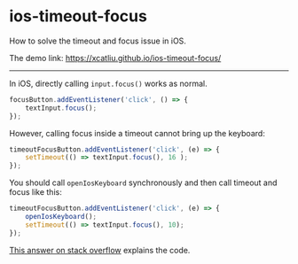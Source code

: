 # ios-timeout-focus

How to solve the timeout and focus issue in iOS.

The demo link: https://xcatliu.github.io/ios-timeout-focus/

---

In iOS, directly calling `input.focus()` works as normal.

```js
focusButton.addEventListener('click', () => {
    textInput.focus();
});
```

However, calling focus inside a timeout cannot bring up the keyboard:

```js
timeoutFocusButton.addEventListener('click', (e) => {
    setTimeout(() => textInput.focus(), 16 );
});
```

You should call `openIosKeyboard` synchronously and then call timeout and focus like this:

```js
timeoutFocusButton.addEventListener('click', (e) => {
    openIosKeyboard();
    setTimeout(() => textInput.focus(), 10);
});
```

[This answer on stack overflow](https://stackoverflow.com/a/74851426/2777142) explains the code.
